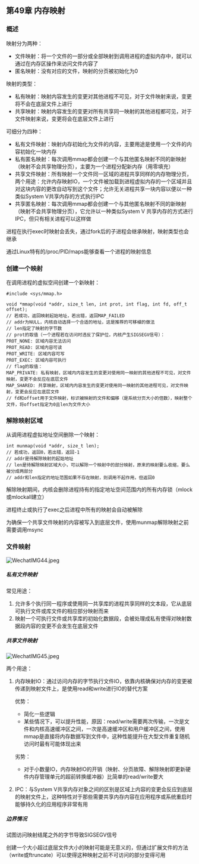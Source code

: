 ## 第49章 内存映射

### 概述

映射分为两种：

* 文件映射：将一个文件的一部分或全部映射到调用进程的虚拟内存中，就可以通过在内存区操作来访问文件内容了
* 匿名映射：没有对应的文件，映射的分页被初始化为0

映射的类型：

* 私有映射：映射内容发生的变更对其他进程不可见，对于文件映射来说，变更将不会在底层文件上进行
* 共享映射：映射内容发生的变更对所有共享同一映射的其他进程都可见，对于文件映射来说，变更将会在底层文件上进行

可细分为四种：

* 私有文件映射：映射内存初始化为文件的内容，主要用途是使用一个文件的内容初始化一块内存
* 私有匿名映射：每次调用mmap都会创建一个与其他匿名映射不同的新映射（映射不会共享物理分页），主要为一个进程分配新内存（用零填充）
* 共享文件映射：所有映射一个文件同一区域的进程共享同样的内存物理分页，两个用途：允许内存映射IO，一个文件被加载到进程虚拟内存的一个区域并且对这块内容的更改自动写到这个文件；允许无关进程共享一块内容以便以一种类似System V共享内存的方式执行IPC
* 共享匿名映射：每次调用mmap都会创建一个与其他匿名映射不同的新映射（映射不会共享物理分页），它允许以一种类似System V 共享内存的方式进行IPC，但只有相关进程可以这样做

进程在执行exec时映射会丢失，通过fork后的子进程会继承映射，映射类型也会继承

通过Linux特有的/proc/PID/maps能够查看一个进程的映射信息

### 创建一个映射

在调用进程的虚拟空间创建一个新映射：

```
#include <sys/mmap.h>

void *mmap(void *addr, size_t len, int prot, int flag, int fd, off_t offset);
// 若成功，返回映射起始地址，若出错，返回MAP_FAILED
// addr为NULL，内核自动选择一个合适的地址，这是推荐的可移植的做法
// len指定了映射的字节数
// prot的取值（一个进程若在访问时违反了保护位，内核产生SIGSEGV信号）：
PROT_NONE: 区域内容无法访问
PROT_READ: 区域内容可读
PROT_WRITE: 区域内容可写
PROT_EXEC: 区域内容可执行
// flag的取值：
MAP_PRIVATE: 私有映射，区域内内容发生的变更对使用同一映射的其他进程不可见，对文件映射，变更不会反应在底层文件
MAP_SHARED: 共享映射，区域内内容发生的变更对使用同一映射的其他进程可见，对文件映射，变更会反应在底层文件
// fd和offset用于文件映射，标识被映射的文件和偏移（是系统分页大小的倍数），映射整个文件，将offset指定为0且len为文件大小
```

### 解除映射区域

从调用进程虚拟地址空间删除一个映射：

```
int munmap(void *addr, size_t len);
// 若成功，返回0，若出错，返回-1
// addr是待解除映射的起始地址
// len是待解除映射区域大小，可以解除一个映射中的部分映射，原来的映射要么收缩，要么被分成两部分
// addr和len指定的地址范围如果不存在映射，则调用不起作用，但返回0
```

解除映射期间，内核会删除进程持有的指定地址空间范围内的所有内存锁（mlock或mlockall建立）

进程终止或执行了exec之后进程中所有的映射会自动被解除

为确保一个共享文件映射的内容被写入到底层文件，使用munmap解除映射之前需要调用msync

### 文件映射

![WechatIMG44.jpeg](https://i.loli.net/2020/02/05/mefhoFbn7ajuwPt.jpg)

##### 私有文件映射

常见用途：

1. 允许多个执行同一程序或使用同一共享库的进程共享同样的文本段，它从底层可执行文件或库文件的相应部分映射而来
2. 映射一个可执行文件或共享库的初始化数据段，会被处理成私有使得对映射数据段内容的变更不会发生在底层文件

##### 共享文件映射

![WechatIMG45.jpeg](https://i.loli.net/2020/02/05/jveZnKwhOHfWQ1x.jpg)

两个用途：

1. 内存映射IO：通过访问内存的字节执行文件IO，依靠内核确保对内存的变更被传递到映射文件上，是使用read和write进行IO的替代方案

   优势：

   * 简化一些逻辑
   * 某些情况下，可以提升性能，原因：read/write需要两次传输，一次是文件和内核高速缓冲区之间，一次是高速缓冲区和用户缓冲区之间，使用mmap是直接将内存数据写到文件中，这种性能提升在大型文件重复随机访问时最有可能体现出来

   劣势：

   * 对于小数量IO，内存映射IO的开销（映射、分页故障、解除映射即更新硬件内存管理单元的超前转换缓冲器）比简单的read/write要大

2. IPC：与System V共享内存对象之间的区别是区域上内容的变更会反应到底层的映射文件上，这种特性对于那些需要共享内存内容在应用程序或系统重启时能够持久化的应用程序非常有用

##### 边界情况

试图访问映射结尾之外的字节导致SIGSEGV信号

创建一个大小超过底层文件大小的映射可能是无意义的，但通过扩展文件的方法（write或ftruncate）可以使得这种映射之前不可访问的部分变得可用

